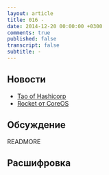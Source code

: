 ```yaml
---
layout: article
title: 016 -
date: 2014-12-20 00:00:00 +0300
comments: true
published: false
transcript: false
subtitle: -
---
```


## Новости

* [Tao of Hashicorp](https://hashicorp.com/blog/tao-of-hashicorp.html)
* [Rocket от CoreOS](https://github.com/coreos/rocket)

## Обсуждение

READMORE

## Расшифровка
